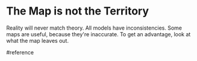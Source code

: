 # The Map is not the Territory
Reality will never match theory. All models have inconsistencies.
Some maps are useful, because they're inaccurate. To get an advantage, look at what the map leaves out.

#reference